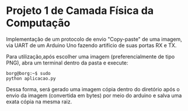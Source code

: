 # Projeto 1 de Camada Física da Computação

Implementação de um protocolo de envio "Copy-paste" de uma imagem, via UART de um Arduino Uno fazendo artifício de suas portas RX e TX.



Para utilização,após escolher uma imagem (preferencialmente de tipo PNG), abra um terminal dentro da pasta e execute:

```console
borg@borg:~$ sudo
python aplicacao.py
```

Dessa forma, será gerado uma imagem cópia dentro do diretório após o envio da imagem (convertida em bytes) por meio do arduino e salva uma exata cópia na mesma raiz.
